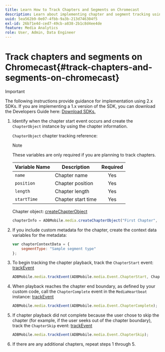 ```yaml
---
title: Learn How to Track Chapters and Segments on Chromecast
description: Learn about implementing chapter and segment tracking using the Media SDK on Chromecast.
uuid: 5ea562b9-0e07-4fbb-9a3b-213d746304f5
exl-id: 26b71e4d-ced7-49cb-a838-2b1c8d4ee4de
feature: Media Analytics
role: User, Admin, Data Engineer
---
```

# Track chapters and segments on Chromecast{#track-chapters-and-segments-on-chromecast}

>[!IMPORTANT]
>
>The following instructions provide guidance for implementation using 2.x SDKs. If you are implementing a 1.x version of the SDK, you can download the Developers Guide here: [Download SDKs.](/help/sdk-implement/download-sdks.md)

1. Identify when the chapter start event occurs and create the `ChapterObject` instance by using the chapter information.

    `ChapterObject` chapter tracking reference:  
 
    >[!NOTE]
    >
    >These variables are only required if you are planning to track chapters.
 
    | Variable Name | Description | Required |
    | --- | --- | :---: |
    | `name` | Chapter name | Yes |
    | `position` | Chapter position | Yes |
    | `length` | Chapter length | Yes |
    | `startTime` | Chapter start time | Yes |
 
    Chapter object: [createChapterObject](https://adobe-marketing-cloud.github.io/media-sdks/reference/chromecast/ADBMobile.media.html#.createChapterObject) 
 
    ```js
    chapterInfo = ADBMobile.media.createChapterObject("First Chapter", 1, CHAPTER1_LENGTH, CHAPTER1_START_POS);
    ```

1. If you include custom metadata for the chapter, create the context data variables for the metadata: 

    ```js
    var chapterContextData = { 
        segmentType: "Sample segment type" 
    };
    ```

1. To begin tracking the chapter playback, track the `ChapterStart` event: [trackEvent](https://adobe-marketing-cloud.github.io/media-sdks/reference/chromecast/ADBMobile.media.html#.trackEvent) 

    ```js
    ADBMobile.media.trackEvent(ADBMobile.media.Event.ChapterStart, ChapterInfo, chapterContextData); 
    ```

1. When playback reaches the chapter end boundary, as defined by your custom code, call the `ChapterComplete` event in the `MediaHeartbeat` instance: [trackEvent](https://adobe-marketing-cloud.github.io/media-sdks/reference/chromecast/ADBMobile.media.html#.trackEvent) 

    ```js
    ADBMobile.media.trackEvent(ADBMobile.media.Event.ChapterComplete);
    ```

1. If chapter playback did not complete because the user chose to skip the chapter (for example, if the user seeks out of the chapter boundary), track the `ChapterSkip` event: [trackEvent](https://adobe-marketing-cloud.github.io/media-sdks/reference/chromecast/ADBMobile.media.html#.trackEvent) 

    ```js
    ADBMobile.media.trackEvent(ADBMobile.media.Event.ChapterSkip); 
    ```

1. If there are any additional chapters, repeat steps 1 through 5.
